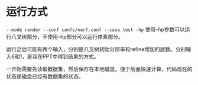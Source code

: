 # 运行方式

`--mode render --conf confs/nerf.conf --case test -hp` 使用-hp参数可以运行八叉树部分，不使用-hp部分可以运行体素部分。

运行之后可能有两个输入，分别是八叉树初始分辨率和refine增加的层数。分别输入6和1，是我在PPT中得到结果的方式。

一开始需要先读取数据集，然后保存在本地磁盘。便于后面快速计算。代码现在的状态是磁盘已经有数据集的状态。